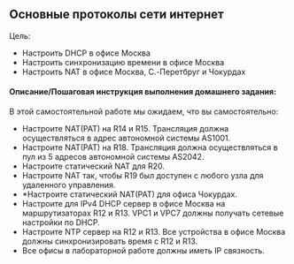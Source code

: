 ## Основные протоколы сети интернет

Цель:  
- Настроить DHCP в офисе Москва
- Настроить синхронизацию времени в офисе Москва
- Настроить NAT в офисе Москва, C.-Перетбруг и Чокурдах

#### Описание/Пошаговая инструкция выполнения домашнего задания:
В этой самостоятельной работе мы ожидаем, что вы самостоятельно:

- Настроите NAT(PAT) на R14 и R15. Трансляция должна осуществляться в адрес автономной системы AS1001.
- Настроите NAT(PAT) на R18. Трансляция должна осуществляться в пул из 5 адресов автономной системы AS2042.
- Настроите статический NAT для R20.
- Настроите NAT так, чтобы R19 был доступен с любого узла для удаленного управления. 
- *Настроите статический NAT(PAT) для офиса Чокурдах.
- Настроите для IPv4 DHCP сервер в офисе Москва на маршрутизаторах R12 и R13. VPC1 и VPC7 должны получать сетевые настройки по DHCP.
- Настроите NTP сервер на R12 и R13. Все устройства в офисе Москва должны синхронизировать время с R12 и R13.
- Все офисы в лабораторной работе должны иметь IP связность.